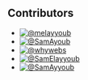 ## Contributors

- [![@melayyoub](https://avatars.githubusercontent.com/u/29762752?s=64&v=4)](https://github.com/melayyoub)
- [![@SamAyoub](https://avatars.githubusercontent.com/u/23488788?s=64&v=4)](https://github.com/SamAyoub)
- [![@whywebs](https://avatars.githubusercontent.com/u/10747928?s=64&v=4)](https://github.com/whywebs)
- [![@SamElayyoub](https://avatars.githubusercontent.com/u/48693807?s=64&v=4)](https://github.com/SamElayyoub)
- [![@SamAyyoub](https://avatars.githubusercontent.com/u/38048929?s=64&v=4)](https://github.com/SamAyyoub)
